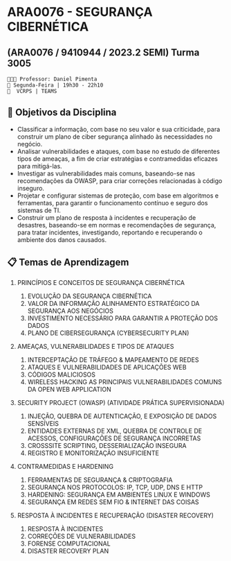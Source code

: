 # **ARA0076 - SEGURANÇA CIBERNÉTICA**
## (ARA0076 / 9410944 / 2023.2 SEMI) Turma 3005

    👨🏾‍🏫 Professor: Daniel Pimenta
    📅 Segunda-Feira | 19h30 - 22h10
    📍  VCRPS | TEAMS
## 🎯 Objetivos da Disciplina

- ­Classificar a informação, com base no seu valor e sua criticidade, para construir um plano de ciber segurança alinhado às necessidades no negócio.
- Analisar vulnerabilidades e ataques, com base no estudo de diferentes tipos de ameaças, a fim de criar estratégias e contra­medidas eficazes para mitigá­-las.
- Investigar as vulnerabilidades mais comuns, baseando-se nas recomendações da OWASP, para criar correções relacionadas à código inseguro.
- Projetar e configurar sistemas de proteção, com base em algoritmos e ferramentas, para garantir o funcionamento contínuo e seguro dos sistemas de TI.
- Construir um plano de resposta à incidentes e recuperação de desastres, baseando­-se em normas e recomendações de segurança, para tratar incidentes, investigando, reportando e recuperando o ambiente dos danos causados.

## 📋 Temas de Aprendizagem

1. PRINCÍPIOS E CONCEITOS DE SEGURANÇA CIBERNÉTICA
    1. EVOLUÇÃO DA SEGURANÇA CIBERNÉTICA
    2. VALOR DA INFORMAÇÃO­ ALINHAMENTO ESTRATÉGICO DA SEGURANÇA AOS NEGÓCIOS
    3. INVESTIMENTO NECESSÁRIO PARA GARANTIR A PROTEÇÃO DOS DADOS
    4. PLANO DE CIBERSEGURANÇA (CYBERSECURITY PLAN)

2. AMEAÇAS, VULNERABILIDADES E TIPOS DE ATAQUES
    1. INTERCEPTAÇÃO DE TRÁFEGO & MAPEAMENTO DE REDES
    2. ATAQUES E VULNERABILIDADES DE APLICAÇÕES WEB
    3. CÓDIGOS MALICIOSOS
    4. WIRELESS HACKING 
   AS PRINCIPAIS VULNERABILIDADES COMUNS DA OPEN WEB APPLICATION

3. SECURITY PROJECT (OWASP) (ATIVIDADE PRÁTICA SUPERVISIONADA)
    1. INJEÇÃO, QUEBRA DE AUTENTICAÇÃO, E EXPOSIÇÃO DE DADOS SENSÍVEIS
    2. ENTIDADES EXTERNAS DE XML, QUEBRA DE CONTROLE DE ACESSOS, CONFIGURAÇÕES DE SEGURANÇA INCORRETAS
    3. CROSS­SITE SCRIPTING, DESSERIALIZAÇÃO INSEGURA
    4. REGISTRO E MONITORIZAÇÃO INSUFICIENTE

4. CONTRAMEDIDAS E HARDENING
    1. FERRAMENTAS DE SEGURANÇA & CRIPTOGRAFIA
    2. SEGURANÇA NOS PROTOCOLOS: IP, TCP, UDP, DNS E HTTP
    3. HARDENING: SEGURANÇA EM AMBIENTES LINUX E WINDOWS
    4. SEGURANÇA EM REDES SEM FIO & INTERNET DAS COISAS

5. RESPOSTA À INCIDENTES E RECUPERAÇÃO (DISASTER RECOVERY)
    1. RESPOSTA À INCIDENTES
    2. CORREÇÕES DE VULNERABILIDADES
    3. FORENSE COMPUTACIONAL
    4. DISASTER RECOVERY PLAN
